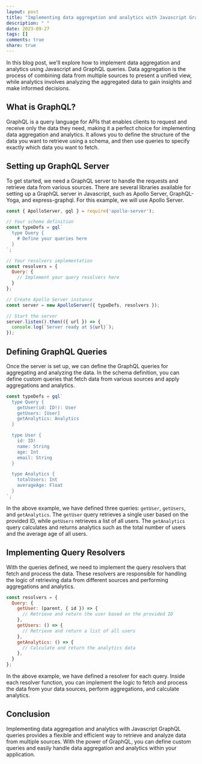 ```yaml
---
layout: post
title: "Implementing data aggregation and analytics with Javascript GraphQL queries"
description: " "
date: 2023-09-27
tags: []
comments: true
share: true
---
```


In this blog post, we'll explore how to implement data aggregation and analytics using Javascript and GraphQL queries. Data aggregation is the process of combining data from multiple sources to present a unified view, while analytics involves analyzing the aggregated data to gain insights and make informed decisions. 

## What is GraphQL?

GraphQL is a query language for APIs that enables clients to request and receive only the data they need, making it a perfect choice for implementing data aggregation and analytics. It allows you to define the structure of the data you want to retrieve using a schema, and then use queries to specify exactly which data you want to fetch.

## Setting up GraphQL Server

To get started, we need a GraphQL server to handle the requests and retrieve data from various sources. There are several libraries available for setting up a GraphQL server in Javascript, such as Apollo Server, GraphQL-Yoga, and express-graphql. For this example, we will use Apollo Server.

```javascript
const { ApolloServer, gql } = require('apollo-server');

// Your schema definition
const typeDefs = gql`
  type Query {
    # Define your queries here
  }
`;

// Your resolvers implementation
const resolvers = {
  Query: {
    // Implement your query resolvers here
  }
};

// Create Apollo Server instance
const server = new ApolloServer({ typeDefs, resolvers });

// Start the server
server.listen().then(({ url }) => {
  console.log(`Server ready at ${url}`);
});
```

## Defining GraphQL Queries

Once the server is set up, we can define the GraphQL queries for aggregating and analyzing the data. In the schema definition, you can define custom queries that fetch data from various sources and apply aggregations and analytics.

```javascript
const typeDefs = gql`
  type Query {
    getUser(id: ID!): User
    getUsers: [User]
    getAnalytics: Analytics
  }

  type User {
    id: ID!
    name: String
    age: Int
    email: String
  }

  type Analytics {
    totalUsers: Int
    averageAge: Float
  }
`;
```

In the above example, we have defined three queries: `getUser`, `getUsers`, and `getAnalytics`. The `getUser` query retrieves a single user based on the provided ID, while `getUsers` retrieves a list of all users. The `getAnalytics` query calculates and returns analytics such as the total number of users and the average age of all users.

## Implementing Query Resolvers

With the queries defined, we need to implement the query resolvers that fetch and process the data. These resolvers are responsible for handling the logic of retrieving data from different sources and performing aggregations and analytics.

```javascript
const resolvers = {
  Query: {
    getUser: (parent, { id }) => {
      // Retrieve and return the user based on the provided ID
    },
    getUsers: () => {
      // Retrieve and return a list of all users
    },
    getAnalytics: () => {
      // Calculate and return the analytics data
    },
  }
};
```

In the above example, we have defined a resolver for each query. Inside each resolver function, you can implement the logic to fetch and process the data from your data sources, perform aggregations, and calculate analytics.

## Conclusion

Implementing data aggregation and analytics with Javascript GraphQL queries provides a flexible and efficient way to retrieve and analyze data from multiple sources. With the power of GraphQL, you can define custom queries and easily handle data aggregation and analytics within your application.